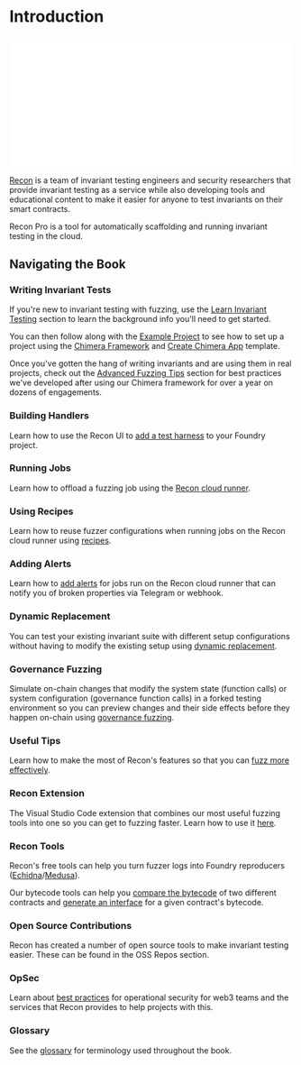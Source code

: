 # Introduction

![Recon Text Logo](../images/recon_text_logo.png)

[Recon](https://getrecon.xyz/#team) is a team of invariant testing engineers and security researchers that provide invariant testing as a service while also developing tools and educational content to make it easier for anyone to test invariants on their smart contracts.

Recon Pro is a tool for automatically scaffolding and running invariant testing in the cloud.

## Navigating the Book

### Writing Invariant Tests
If you're new to invariant testing with fuzzing, use the [Learn Invariant Testing](../writing_invariant_tests/learn_invariant_testing.md) section to learn the background info you'll need to get started.

You can then follow along with the [Example Project](../writing_invariant_tests/example_project.md) to see how to set up a project using the [Chimera Framework](../writing_invariant_tests/chimera_framework.md) and [Create Chimera App](../writing_invariant_tests/create_chimera_app.md) template.

Once you've gotten the hang of writing invariants and are using them in real projects, check out the [Advanced Fuzzing Tips](../writing_invariant_tests/advanced.md) section for best practices we've developed after using our Chimera framework for over a year on dozens of engagements.

### Building Handlers
Learn how to use the Recon UI to [add a test harness](../using_recon/building_handlers.md) to your Foundry project.

### Running Jobs
Learn how to offload a fuzzing job using the [Recon cloud runner](../using_recon/running_jobs.md).

### Using Recipes
Learn how to reuse fuzzer configurations when running jobs on the Recon cloud runner using [recipes](../using_recon/recipes.md).

### Adding Alerts
Learn how to [add alerts](../using_recon/alerts.md) for jobs run on the Recon cloud runner that can notify you of broken properties via Telegram or webhook.

### Dynamic Replacement
You can test your existing invariant suite with different setup configurations without having to modify the existing setup using [dynamic replacement](../using_recon/dynamic_replacement.md).

### Governance Fuzzing
Simulate on-chain changes that modify the system state (function calls) or system configuration (governance function calls) in a forked testing environment so you can preview changes and their side effects before they happen on-chain using [governance fuzzing](../using_recon/governance_fuzzing.md).

### Useful Tips
Learn how to make the most of Recon's features so that you can [fuzz more effectively](../using_recon/recon_tricks.md).

### Recon Extension
The Visual Studio Code extension that combines our most useful fuzzing tools into one so you can get to fuzzing faster. Learn how to use it [here](../free_recon_tools/recon_extension.md).

### Recon Tools
Recon's free tools can help you turn fuzzer logs into Foundry reproducers ([Echidna](../free_recon_tools/echidna_scraper.md)/[Medusa](../free_recon_tools/medusa_scraper.md)).

Our bytecode tools can help you [compare the bytecode](../free_recon_tools/bytecode_compare.md) of two different contracts and [generate an interface](../free_recon_tools/bytecode_to_interface.md) for a given contract's bytecode.

### Open Source Contributions
Recon has created a number of open source tools to make invariant testing easier. These can be found in the OSS Repos section.

### OpSec
Learn about [best practices](../opsec/op_sec.md) for operational security for web3 teams and the services that Recon provides to help projects with this.

### Glossary
See the [glossary](../glossary.md) for terminology used throughout the book.

